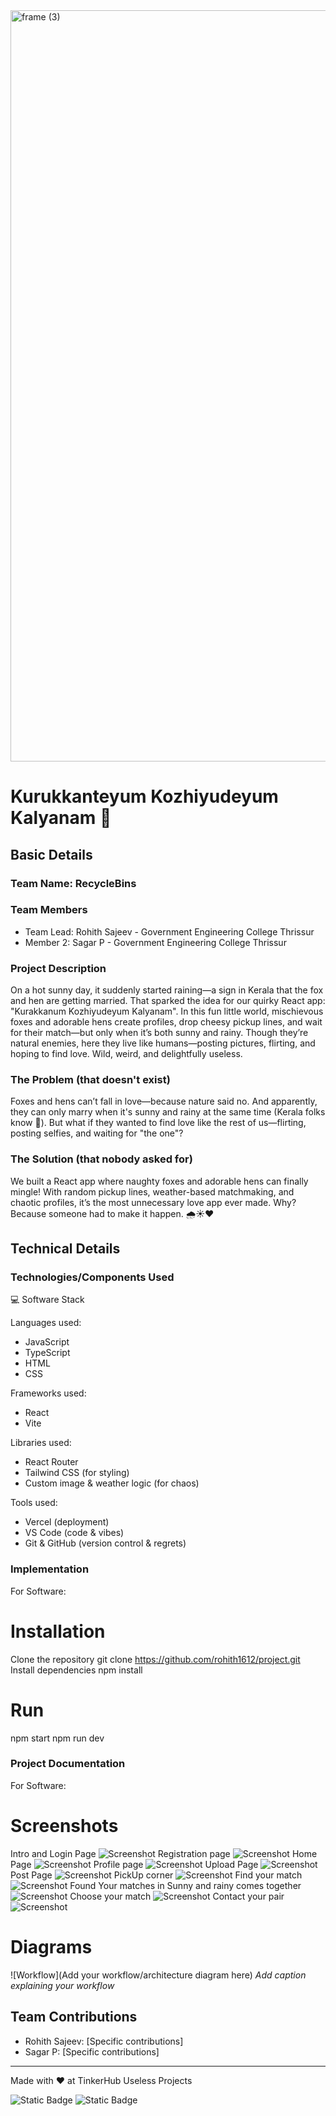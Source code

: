 <img width="3188" height="1202" alt="frame (3)" src="https://github.com/user-attachments/assets/517ad8e9-ad22-457d-9538-a9e62d137cd7" />


# Kurukkanteyum Kozhiyudeyum Kalyanam 🎯


## Basic Details
### Team Name: RecycleBins


### Team Members
- Team Lead: Rohith Sajeev - Government Engineering College Thrissur
- Member 2: Sagar P - Government Engineering College Thrissur

### Project Description
On a hot sunny day, it suddenly started raining—a sign in Kerala that the fox and hen are getting married. That sparked the idea for our quirky React app: "Kurakkanum Kozhiyudeyum Kalyanam". In this fun little world, mischievous foxes and adorable hens create profiles, drop cheesy pickup lines, and wait for their match—but only when it’s both sunny and rainy. Though they’re natural enemies, here they live like humans—posting pictures, flirting, and hoping to find love. Wild, weird, and delightfully useless.

### The Problem (that doesn't exist)
Foxes and hens can’t fall in love—because nature said no. And apparently, they can only marry when it's sunny and rainy at the same time (Kerala folks know 👀). But what if they wanted to find love like the rest of us—flirting, posting selfies, and waiting for "the one"?

### The Solution (that nobody asked for)
We built a React app where naughty foxes and adorable hens can finally mingle! With random pickup lines, weather-based matchmaking, and chaotic profiles, it’s the most unnecessary love app ever made. Why? Because someone had to make it happen. 🌧️☀️❤️

## Technical Details
### Technologies/Components Used
💻 Software Stack

Languages used:
- JavaScript
- TypeScript
- HTML
- CSS

Frameworks used:
- React
- Vite

Libraries used:
- React Router
- Tailwind CSS (for styling)
- Custom image & weather logic (for chaos)

Tools used:
- Vercel (deployment)
- VS Code (code & vibes)
- Git & GitHub (version control & regrets)
### Implementation
For Software:
# Installation
Clone the repository
git clone https://github.com/rohith1612/project.git
Install dependencies
npm install

# Run
npm start
npm run dev

### Project Documentation
For Software:

# Screenshots 
Intro and Login Page 
![Screenshot](https://github.com/rohith1612/project/blob/main/screenshot/Intro_and_Loginpage.png?raw=true)
Registration page
![Screenshot](https://github.com/rohith1612/project/blob/main/screenshot/Registration_page.png?raw=true)
Home Page
![Screenshot](https://github.com/rohith1612/project/blob/main/screenshot/Home_page.png?raw=true)
Profile page
![Screenshot](https://github.com/rohith1612/project/blob/main/screenshot/Screenshot%202025-08-02%20090530.png?raw=true)
Upload Page
![Screenshot](https://github.com/rohith1612/project/blob/main/screenshot/upload_2.png?raw=true)
Post Page
![Screenshot](https://github.com/rohith1612/project/blob/main/screenshot/post.png?raw=true)
PickUp corner
![Screenshot](https://github.com/rohith1612/project/blob/main/screenshot/pickup_corner.png?raw=true)
Find your match
![Screenshot](https://github.com/rohith1612/project/blob/main/screenshot/find_match.png?raw=true)
Found Your matches in Sunny and rainy comes together 
![Screenshot](https://github.com/rohith1612/project/blob/main/screenshot/your_match.png?raw=true)
Choose your match
![Screenshot](https://github.com/rohith1612/project/blob/main/screenshot/anotherprofile.png?raw=true)
Contact your pair
![Screenshot](https://github.com/rohith1612/project/blob/main/screenshot/message.png?raw=true)



# Diagrams
![Workflow](Add your workflow/architecture diagram here)
*Add caption explaining your workflow*


## Team Contributions
- Rohith Sajeev: [Specific contributions]
- Sagar P: [Specific contributions]

---
Made with ❤️ at TinkerHub Useless Projects 

![Static Badge](https://img.shields.io/badge/TinkerHub-24?color=%23000000&link=https%3A%2F%2Fwww.tinkerhub.org%2F)
![Static Badge](https://img.shields.io/badge/UselessProjects--25-25?link=https%3A%2F%2Fwww.tinkerhub.org%2Fevents%2FQ2Q1TQKX6Q%2FUseless%2520Projects)


